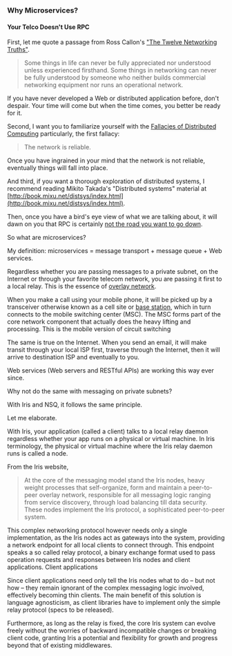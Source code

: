 ### Why Microservices?

#### Your Telco Doesn't Use RPC

First, let me quote a passage from Ross Callon's ["The Twelve Networking Truths"](https://tools.ietf.org/html/rfc1925).

> Some things in life can never be fully appreciated nor understood unless experienced firsthand. Some things in 
networking can never be fully understood by someone who neither builds commercial networking equipment nor runs an 
operational network.

If you have never developed a Web or distributed application before, don't despair. Your time will come but when the 
time comes, you better be ready for it.

Second, I want you to familiarize yourself with the [Fallacies of Distributed Computing](https://en.wikipedia.org/wiki/Fallacies_of_distributed_computing)
particularly, the first fallacy: 

> The network is reliable.

Once you have ingrained in your mind that the network is not reliable, eventually things will fall into place.

And third, if you want a thorough exploration of distributed systems, I recommend reading Mikito Takada's "Distributed
systems" material at [http://book.mixu.net/distsys/index.html](http://book.mixu.net/distsys/index.html).

Then, once you have a bird's eye view of what we are talking about, it will dawn on you that RPC is certainly [not the road you want to go down](https://itjumpstart.wordpress.com/12-rule-app).

So what are microservices?

My definition: microservices = message transport + message queue + Web services.

Regardless whether you are passing messages to a private subnet, on the Internet or through your favorite telecom
network, you are passing it first to a local relay. This is the essence of [overlay network](https://en.wikipedia.org/wiki/Overlay_network).

When you make a call using your mobile phone, it will be picked up by a transceiver otherwise known as a cell site or
[base station](https://en.wikipedia.org/wiki/Cellular_network), which in turn connects to the mobile switching center (MSC). The MSC forms part of the core network component that actually does the heavy lifting and processing. This is the mobile version of circuit switching 

The same is true on the Internet. When you send an email, it will make transit through your local ISP first, traverse
through the Internet, then it will arrive to destination ISP and eventually to you.

Web services (Web servers and RESTful APIs) are working this way ever since.

Why not do the same with messaging on private subnets?

With Iris and NSQ, it follows the same principle.

Let me elaborate.

With Iris, your application (called a client) talks to a local relay daemon regardless whether your app runs on a physical or virtual machine. In Iris terminology, the physical or virtual machine where the Iris relay daemon runs is called a node.

From the Iris website,

> At the core of the messaging model stand the Iris nodes, heavy weight processes that self-organize, form and maintain a peer-to-peer overlay network, responsible for all messaging logic ranging from service discovery, through load balancing till data security. These nodes implement the Iris protocol, a sophisticated peer-to-peer system.

This complex networking protocol however needs only a single implementation, as the Iris nodes act as gateways into the system, providing a network endpoint for all local clients to connect through. This endpoint speaks a so called relay protocol, a binary exchange format used to pass operation requests and responses between Iris nodes and client applications.
Client applications

Since client applications need only tell the Iris nodes what to do – but not how – they remain ignorant of the complex messaging logic involved, effectively becoming thin clients. The main benefit of this solution is language agnosticism, as client libraries have to implement only the simple relay protocol (specs to be released).

Furthermore, as long as the relay is fixed, the core Iris system can evolve freely without the worries of backward incompatible changes or breaking client code, granting Iris a potential and flexibility for growth and progress beyond that of existing middlewares.

